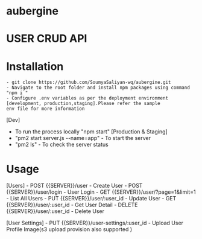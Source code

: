 # aubergine
# USER CRUD API

# Installation
    - git clone https://github.com/SoumyaSaliyan-wq/aubergine.git
    - Navigate to the root folder and install npm packages using command  "npm i "
    - Configure .env variables as per the deployment environment [development, production,staging].Please refer the sample 
    env file for more information
[Dev]
- To run the process locally "npm start"
[Production & Staging]
- "pm2 start server.js --name=app" - To start the server 
- "pm2 ls" - To check the server status

# Usage
[Users]
    - POST {{SERVER}}/user - Create User
    - POST {{SERVER}}/user/login - User Login
    - GET {{SERVER}}/user/?page=1&limit=1 - List All Users
    - PUT {{SERVER}}/user/:user_id - Update User
    - GET {{SERVER}}/user/:user_id - Get User Detail
    - DELETE {{SERVER}}/user/:user_id - Delete User

[User Settings]
    - PUT {{SERVER}}/user-settings/:user_id - Upload User Profile Image(s3 upload provision also supported )